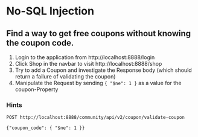# No-SQL Injection

## Find a way to get free coupons without knowing the coupon code.

1. Login to the application from http://localhost:8888/login
2. Click Shop in the navbar to visit http://localhost:8888/shop
3. Try to add a Coupon and investigate the Response body (which should return a failure of validating the coupon)
4. Manipulate the Request by sending `{ "$ne": 1 }` as a value for the coupon-Property

### Hints

```
POST http://localhost:8888/community/api/v2/coupon/validate-coupon

{"coupon_code": { "$ne": 1 }}
```
